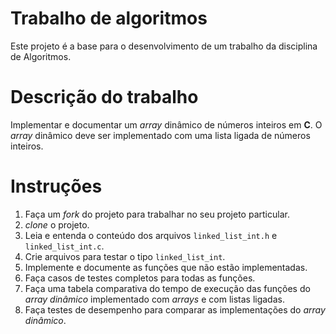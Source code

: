 # Trabalho de algoritmos

Este projeto é a base para o desenvolvimento de um trabalho da disciplina de Algoritmos.

# Descrição do trabalho

Implementar e documentar um _array_ dinâmico de números inteiros em **C**. O _array_ dinâmico deve ser implementado com uma lista ligada de números inteiros.

# Instruções

1. Faça um _fork_ do projeto para trabalhar no seu projeto particular.
2. _clone_ o projeto.
3. Leia e entenda o conteúdo dos arquivos `linked_list_int.h` e `linked_list_int.c`.
4. Crie arquivos para testar o tipo `linked_list_int`.
5. Implemente e documente as funções que não estão implementadas.
6. Faça casos de testes completos para todas as funções.
7. Faça uma tabela comparativa do tempo de execução das funções do _array dinâmico_ implementado com _arrays_ e com listas ligadas.
8. Faça testes de desempenho para comparar as implementações do _array dinâmico_.

